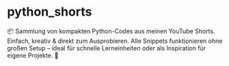 # python_shorts
📦 Sammlung von kompakten Python-Codes aus meinen YouTube Shorts. Einfach, kreativ & direkt zum Ausprobieren. Alle Snippets funktionieren ohne großen Setup – ideal für schnelle Lerneinheiten oder als Inspiration für eigene Projekte. 🚀
